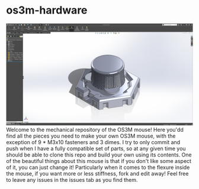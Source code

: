 # os3m-hardware
![](mechanical_overview.PNG?raw=true)
Welcome to the mechanical repository of the OS3M mouse! Here you'dd find all the pieces you need to make your own OS3M mouse, with the exception of 9 * M3x10 fasteners and 3 dimes. I try to only commit and push when I have a fully compatible set of parts, so at any given time you should be able to clone this repo and build your own using its contents.
One of the beautiful things about this mouse is that if you don't like some aspect of it, you can just change it! Particularly when it comes to the flexure inside the mouse, if you want more or less stiffness, fork and edit away! Feel free to leave any issues in the issues tab as you find them.
